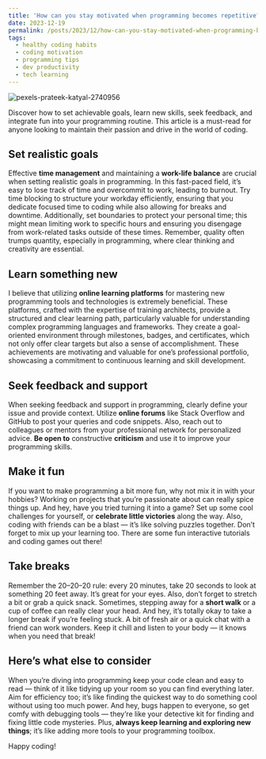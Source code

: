 ```yaml
---
title: 'How can you stay motivated when programming becomes repetitive?'
date: 2023-12-19
permalink: /posts/2023/12/how-can-you-stay-motivated-when-programming-becomes-repetitive/
tags:
  - healthy coding habits
  - coding motivation
  - programming tips
  - dev productivity
  - tech learning
---
```

![pexels-prateek-katyal-2740956](https://github.com/paraskevasleivadaros/paraskevasleivadaros.github.io/assets/16403754/54f30ae3-0c8c-4b99-b4c6-9ec246a3286a)

Discover how to set achievable goals, learn new skills, seek feedback, and integrate fun into your programming routine. This article is a must-read for anyone looking to maintain their passion and drive in the world of coding.

## Set realistic goals
Effective **time management** and maintaining a **work-life balance** are crucial when setting realistic goals in programming. In this fast-paced field, it’s easy to lose track of time and overcommit to work, leading to burnout. Try time blocking to structure your workday efficiently, ensuring that you dedicate focused time to coding while also allowing for breaks and downtime. Additionally, set boundaries to protect your personal time; this might mean limiting work to specific hours and ensuring you disengage from work-related tasks outside of these times. Remember, quality often trumps quantity, especially in programming, where clear thinking and creativity are essential.

## Learn something new
I believe that utilizing **online learning platforms** for mastering new programming tools and technologies is extremely beneficial. These platforms, crafted with the expertise of training architects, provide a structured and clear learning path, particularly valuable for understanding complex programming languages and frameworks. They create a goal-oriented environment through milestones, badges, and certificates, which not only offer clear targets but also a sense of accomplishment. These achievements are motivating and valuable for one’s professional portfolio, showcasing a commitment to continuous learning and skill development.

## Seek feedback and support
When seeking feedback and support in programming, clearly define your issue and provide context. Utilize **online forums** like Stack Overflow and GitHub to post your queries and code snippets. Also, reach out to colleagues or mentors from your professional network for personalized advice. **Be open to** constructive **criticism** and use it to improve your programming skills.

## Make it fun
If you want to make programming a bit more fun, why not mix it in with your hobbies? Working on projects that you’re passionate about can really spice things up. And hey, have you tried turning it into a game? Set up some cool challenges for yourself, or **celebrate little victories** along the way. Also, coding with friends can be a blast — it’s like solving puzzles together. Don’t forget to mix up your learning too. There are some fun interactive tutorials and coding games out there!

## Take breaks
Remember the 20–20–20 rule: every 20 minutes, take 20 seconds to look at something 20 feet away. It’s great for your eyes. Also, don’t forget to stretch a bit or grab a quick snack. Sometimes, stepping away for a **short walk** or a cup of coffee can really clear your head. And hey, it’s totally okay to take a longer break if you’re feeling stuck. A bit of fresh air or a quick chat with a friend can work wonders. Keep it chill and listen to your body — it knows when you need that break!

## Here’s what else to consider
When you’re diving into programming keep your code clean and easy to read — think of it like tidying up your room so you can find everything later. Aim for efficiency too; it’s like finding the quickest way to do something cool without using too much power. And hey, bugs happen to everyone, so get comfy with debugging tools — they’re like your detective kit for finding and fixing little code mysteries. Plus, **always keep learning and exploring new things**; it’s like adding more tools to your programming toolbox.

Happy coding!

